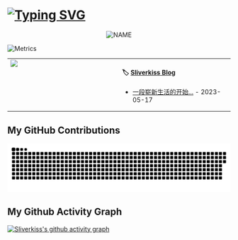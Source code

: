<h1><a href="https://git.io/typing-svg"><img src="https://readme-typing-svg.herokuapp.com?font=Fira+Code&pause=1000&color=F6A4F7&width=435&lines=hello%2CI%E2%80%99m+sliverkiss" alt="Typing SVG" /></a></h1>

<div align="center"><img src="https://count.getloli.com/get/@NAME" alt="NAME" /></div>

![Metrics](https://metrics.lecoq.io/sliverkiss?template=classic&isocalendar=1&languages=1&stargazers=1&followup=1&habits=1&stars=1&topics=1&people=1&reactions=1&sponsors=1&calendar=1&starlists=1&gists=1&introduction=1&projects=1&achievements=1&base=header%2C%20activity%2C%20community%2C%20repositories%2C%20metadata&base.indepth=false&base.hireable=false&base.skip=false&isocalendar=false&isocalendar.duration=full-year&languages=false&languages.limit=8&languages.threshold=0%25&languages.other=false&languages.colors=github&languages.sections=most-used&languages.indepth=false&languages.analysis.timeout=15&languages.analysis.timeout.repositories=7.5&languages.categories=markup%2C%20programming&languages.recent.categories=markup%2C%20programming&languages.recent.load=300&languages.recent.days=14&stargazers=false&stargazers.charts=true&stargazers.charts.type=classic&stargazers.worldmap=false&stargazers.worldmap.sample=0&topics=false&topics.mode=starred&topics.sort=stars&topics.limit=15&stars=false&stars.limit=4&habits=false&habits.from=200&habits.days=14&habits.facts=true&habits.charts=false&habits.charts.type=classic&habits.trim=false&habits.languages.limit=8&habits.languages.threshold=0%25&followup=false&followup.sections=repositories&followup.indepth=false&followup.archived=true&reactions=false&reactions.limit=200&reactions.limit.issues=100&reactions.limit.discussions=100&reactions.limit.discussions.comments=100&reactions.days=0&reactions.display=absolute&people=false&people.limit=24&people.identicons=false&people.identicons.hide=false&people.size=28&people.types=followers%2C%20following&people.shuffle=false&sponsors=false&sponsors.sections=goal%2C%20list%2C%20about&sponsors.past=false&sponsors.size=24&sponsors.title=Sponsor%20Me!&starlists=false&starlists.limit=2&starlists.limit.repositories=2&starlists.languages=false&starlists.limit.languages=8&starlists.shuffle.repositories=true&calendar=false&calendar.limit=1&achievements=false&achievements.threshold=C&achievements.secrets=true&achievements.display=detailed&achievements.limit=0&gists=false&projects=false&projects.limit=4&projects.descriptions=false&introduction=false&introduction.title=true&config.timezone=Asia%2FShanghai)

<table width="800px">
<tr>
<td valign="top" width="50%">
    <div><img  height="250px" src="https://github-readme-stats.vercel.app/api/top-langs/?username=Sliverkiss&layout=compact" /> </div>
</td>

<td valign="top" width="50%">

#### 🏷️ <a href="https://sliverkiss.github.io" target="_blank">Sliverkiss Blog</a>

<!-- blog starts -->
* <a href='https://sliverkiss.github.io/2023/05/17/Hello-2023/' target='_blank' title='Hello world'>一段崭新生活的开始...</a> - 2023-05-17
<!-- blog ends -->

</td>
</tr>

</table>



## My GitHub Contributions

<div align="center"><img src="https://raw.githubusercontent.com/Achuan-2/Achuan-2/main/assets/github-contribution-grid-snake.svg" ></div>

## My Github Activity Graph

[![Sliverkiss's github activity graph](https://github-readme-activity-graph.cyclic.app/graph?username=Sliverkiss&theme=github)](https://github.com/yumuing/github-readme-activity-graph)

